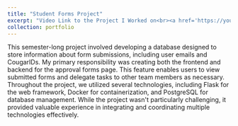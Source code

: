 ```yaml
---
title: "Student Forms Project"
excerpt: "Video Link to the Project I Worked on<br><a href='https://youtu.be/DguqOD2woxk?si=OnnJVk0vf8hbRB-y'><img src='https://img.youtube.com/vi/DguqOD2woxk/hqdefault.jpg' alt='Watch the video'></a>"
collection: portfolio
---
```


This semester-long project involved developing a database designed to store information about form submissions, including user emails and CougarIDs. My primary responsibility was creating both the frontend and backend for the approval forms page. This feature enables users to view submitted forms and delegate tasks to other team members as necessary. Throughout the project, we utilized several technologies, including Flask for the web framework, Docker for containerization, and PostgreSQL for database management. While the project wasn't particularly challenging, it provided valuable experience in integrating and coordinating multiple technologies effectively.
